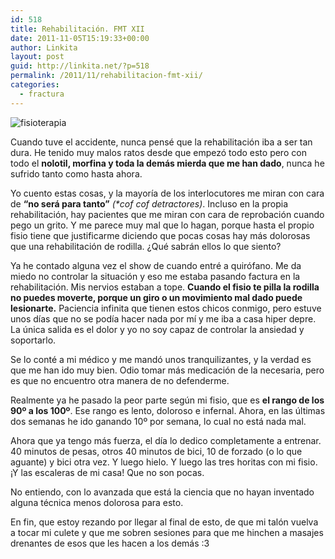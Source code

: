 ```yaml
---
id: 518
title: Rehabilitación. FMT XII
date: 2011-11-05T15:19:33+00:00
author: Linkita
layout: post
guid: http://linkita.net/?p=518
permalink: /2011/11/rehabilitacion-fmt-xii/
categories:
  - fractura
---
```

![fisioterapia](http://linkita.net/wp-content/uploads/2011/11/fisio.jpg "fisioterapia")

Cuando tuve el accidente, nunca pensé que la rehabilitación iba a ser tan dura. He tenido muy malos ratos desde que empezó todo esto pero con todo el **nolotil, morfina y toda la demás mierda que me han dado**, nunca he sufrido tanto como hasta ahora.

Yo cuento estas cosas, y la mayoría de los interlocutores me miran con cara de **&#8220;no será para tanto&#8221;** _(*cof cof detractores)_. Incluso en la propia rehabilitación, hay pacientes que me miran con cara de reprobación cuando pego un grito. Y me parece muy mal que lo hagan, porque hasta el propio fisio tiene que justificarme diciendo que pocas cosas hay más dolorosas que una rehabilitación de rodilla. ¿Qué sabrán ellos lo que siento?

Ya he contado alguna vez el show de cuando entré a quirófano. Me da miedo no controlar la situación y eso me estaba pasando factura en la rehabilitación. Mis nervios estaban a tope. **Cuando el fisio te pilla la rodilla no puedes moverte, porque un giro o un movimiento mal dado puede lesionarte.** Paciencia infinita que tienen estos chicos conmigo, pero estuve unos días que no se podía hacer nada por mí y me iba a casa hiper depre. La única salida es el dolor y yo no soy capaz de controlar la ansiedad y soportarlo.

Se lo conté a mi médico y me mandó unos tranquilizantes, y la verdad es que me han ido muy bien. Odio tomar más medicación de la necesaria, pero es que no encuentro otra manera de no defenderme.

Realmente ya he pasado la peor parte según mi fisio, que es **el rango de los 90º a los 100º**. Ese rango es lento, doloroso e infernal. Ahora, en las últimas dos semanas he ido ganando 10º por semana, lo cual no está nada mal.

Ahora que ya tengo más fuerza, el día lo dedico completamente a entrenar. 40 minutos de pesas, otros 40 minutos de bici, 10 de forzado (o lo que aguante) y bici otra vez. Y luego hielo. Y luego las tres horitas con mi fisio. ¡Y las escaleras de mi casa! Que no son pocas.

No entiendo, con lo avanzada que está la ciencia que no hayan inventado alguna técnica menos dolorosa para esto.

En fin, que estoy rezando por llegar al final de esto, de que mi talón vuelva a tocar mi culete y que me sobren sesiones para que me hinchen a masajes drenantes de esos que les hacen a los demás :3